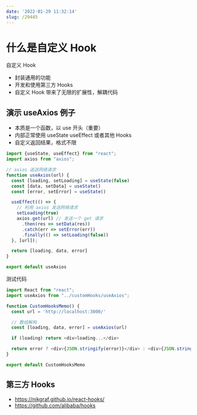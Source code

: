 ```yaml
---
date: '2022-01-29 11:32:14'
slug: /29445
---
```


# 什么是自定义 Hook

自定义 Hook

- 封装通用的功能
- 开发和使用第三方 Hooks
- 自定义 Hook 带来了无限的扩展性，解耦代码

## 演示 useAxios 例子

- 本质是一个函数，以 use 开头（重要）
- 内部正常使用 useState useEffect 或者其他 Hooks
- 自定义返回结果，格式不限

```js
import {useState, useEffect} from "react";
import axios from "axios";

// axios 返送网络请求
function useAxios(url) {
  const [loading, setLoading] = useState(false)
  const [data, setData] = useState()
  const [error, setError] = useState()

  useEffect(() => {
    // 利用 axios 发送网络请求
    setLoading(true)
    axios.get(url) // 发送一个 get 请求
      .then(res => setData(res))
      .catch(err => setError(err))
      .finally(() => setLoading(false))
  }, [url]);

  return [loading, data, error]
}

export default useAxios
```

测试代码

```js 
import React from "react";
import useAxios from "../customHooks/useAxios";

function CustomHooksMemo() {
  const url = 'http://localhost:3000/'

  // 数组解构
  const [loading, data, error] = useAxios(url)

  if (loading) return <div>loading...</div>

  return error ? <div>{JSON.stringify(error)}</div> : <div>{JSON.stringify(data)}</div>
}

export default CustomHooksMemo
```

## 第三方 Hooks

- https://nikgraf.github.io/react-hooks/
- https://github.com/alibaba/hooks
